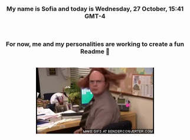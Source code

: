


<div align="center">
<h3 >My name is Sofia and today is Wednesday, 27 October, 15:41 GMT-4</h3><br>
<h3 >For now, me and my personalities are working to create a fun Readme 👋
</h3><br>
<img src='img/dwight.gif' alt='working...'/>
</div>

